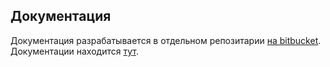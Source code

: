 ## Документация

Документация разрабатывается в отдельном репозитарии [на bitbucket](https://bitbucket.org/badeniua/doc.api.newgps.navi.cc).
Документации находится [тут](http://doc.api.navi.cc/).

